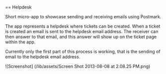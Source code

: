 == Helpdesk

Short micro-app to showcase sending and receiving emails using Postmark.

The app represents a helpdesk where tickets can be created. When a ticket is created an email is sent to the helpdesk email address. The receiver can then answer to that email, and this answer will show up on the ticket page within the app.

Currently only the first part of this process is working, that is the sending of email to the helpdesk email address.

![Screenshot] (/lib/assets/Screen Shot 2013-08-08 at 2.08.25 PM.png)




